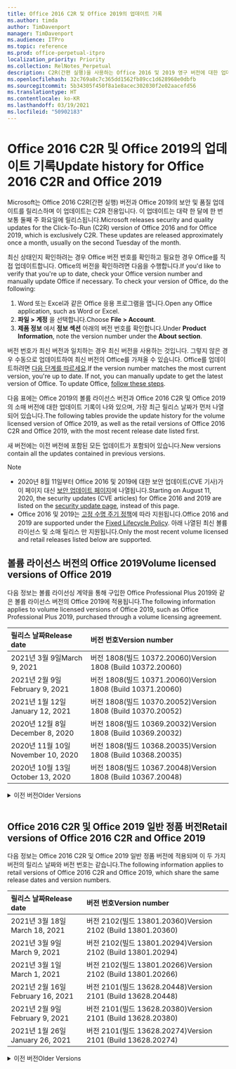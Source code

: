 ```yaml
---
title: Office 2016 C2R 및 Office 2019의 업데이트 기록
ms.author: timda
author: TimDavenport
manager: TimDavenport
ms.audience: ITPro
ms.topic: reference
ms.prod: office-perpetual-itpro
localization_priority: Priority
ms.collection: RelNotes_Perpetual
description: C2R(간편 실행)을 사용하는 Office 2016 및 2019 영구 버전에 대한 업데이트 기록을 IT 전문가에게 제공합니다.
ms.openlocfilehash: 32c769a8c7c365dd1562fb89cc1d628968e0dbfb
ms.sourcegitcommit: 5b34305f450f8a1e8acec302030f2e02aacefd56
ms.translationtype: HT
ms.contentlocale: ko-KR
ms.lasthandoff: 03/19/2021
ms.locfileid: "50902183"
---
```

# <a name="update-history-for-office-2016-c2r-and-office-2019"></a><span data-ttu-id="a5e54-103">Office 2016 C2R 및 Office 2019의 업데이트 기록</span><span class="sxs-lookup"><span data-stu-id="a5e54-103">Update history for Office 2016 C2R and Office 2019</span></span>

<span data-ttu-id="a5e54-p101">Microsoft는 Office 2016 C2R(간편 실행) 버전과 Office 2019의 보안 및 품질 업데이트를 릴리스하며 이 업데이트는 C2R 전용입니다. 이 업데이트는 대략 한 달에 한 번 보통 둘째 주 화요일에 릴리스됩니다.</span><span class="sxs-lookup"><span data-stu-id="a5e54-p101">Microsoft releases security and quality updates for the Click-To-Run (C2R) version of Office 2016 and for Office 2019, which is exclusively C2R. These updates are released approximately once a month, usually on the second Tuesday of the month.</span></span>

<span data-ttu-id="a5e54-p102">최신 상태인지 확인하려는 경우 Office 버전 번호를 확인하고 필요한 경우 Office를 직접 업데이트합니다. Office의 버전을 확인하려면 다음을 수행합니다.</span><span class="sxs-lookup"><span data-stu-id="a5e54-p102">If you'd like to verify that you're up to date, check your Office version number and manually update Office if necessary. To check your version of Office, do the following:</span></span>

  1.    <span data-ttu-id="a5e54-108">Word 또는 Excel과 같은 Office 응용 프로그램을 엽니다.</span><span class="sxs-lookup"><span data-stu-id="a5e54-108">Open any Office application, such as Word or Excel.</span></span>
  2.    <span data-ttu-id="a5e54-109">**파일 > 계정** 을 선택합니다.</span><span class="sxs-lookup"><span data-stu-id="a5e54-109">Choose **File > Account**.</span></span>
  3.    <span data-ttu-id="a5e54-110">**제품 정보** 에서 **정보 섹션** 아래의 버전 번호를 확인합니다.</span><span class="sxs-lookup"><span data-stu-id="a5e54-110">Under **Product Information**, note the version number under the **About section**.</span></span>

<span data-ttu-id="a5e54-p103">버전 번호가 최신 버전과 일치하는 경우 최신 버전을 사용하는 것입니다. 그렇지 않은 경우 수동으로 업데이트하여 최신 버전의 Office를 가져올 수 있습니다. Office를 업데이트하려면 [다음 단계를 따르세요](https://support.office.com/article/2ab296f3-7f03-43a2-8e50-46de917611c5).</span><span class="sxs-lookup"><span data-stu-id="a5e54-p103">If the version number matches the most current version, you're up to date. If not, you can manually update to get the latest version of Office. To update Office, [follow these steps](https://support.office.com/article/2ab296f3-7f03-43a2-8e50-46de917611c5).</span></span>


<span data-ttu-id="a5e54-114">다음 표에는 Office 2019의 볼륨 라이선스 버전과 Office 2016 C2R 및 Office 2019의 소매 버전에 대한 업데이트 기록이 나와 있으며, 가장 최근 릴리스 날짜가 먼저 나열되어 있습니다.</span><span class="sxs-lookup"><span data-stu-id="a5e54-114">The following tables provide the update history for the volume licensed version of Office 2019, as well as the retail versions of Office 2016 C2R and Office 2019, with the most recent release date listed first.</span></span>

<span data-ttu-id="a5e54-115">새 버전에는 이전 버전에 포함된 모든 업데이트가 포함되어 있습니다.</span><span class="sxs-lookup"><span data-stu-id="a5e54-115">New versions contain all the updates contained in previous versions.</span></span>


 > [!NOTE]
> - <span data-ttu-id="a5e54-116">2020년 8월 11일부터 Office 2016 및 2019에 대한 보안 업데이트(CVE 기사)가 이 페이지 대신 [ 보안 업데이트 페이지](https://docs.microsoft.com/officeupdates/microsoft365-apps-security-updates)에 나열됩니다.</span><span class="sxs-lookup"><span data-stu-id="a5e54-116">Starting on August 11, 2020, the security updates (CVE articles) for Office 2016 and 2019 are listed on the [security update page](https://docs.microsoft.com/officeupdates/microsoft365-apps-security-updates), instead of this page.</span></span> 
> - <span data-ttu-id="a5e54-117">Office 2016 및 2019는 [고정 수명 주기 정책](https://docs.microsoft.com/lifecycle/policies/fixed)에 따라 지원됩니다.</span><span class="sxs-lookup"><span data-stu-id="a5e54-117">Office 2016 and 2019 are supported under the [Fixed Lifecycle Policy](https://docs.microsoft.com/lifecycle/policies/fixed).</span></span> <span data-ttu-id="a5e54-118">아래 나열된 최신 볼륨 라이선스 및 소매 릴리스 만 지원됩니다.</span><span class="sxs-lookup"><span data-stu-id="a5e54-118">Only the most recent volume licensed and retail releases listed below are supported.</span></span>


## <a name="volume-licensed-versions-of-office-2019"></a><span data-ttu-id="a5e54-119">볼륨 라이선스 버전의 Office 2019</span><span class="sxs-lookup"><span data-stu-id="a5e54-119">Volume licensed versions of Office 2019</span></span>
<span data-ttu-id="a5e54-120">다음 정보는 볼륨 라이선싱 계약을 통해 구입한 Office Professional Plus 2019와 같은 볼륨 라이선스 버전의 Office 2019에 적용됩니다.</span><span class="sxs-lookup"><span data-stu-id="a5e54-120">The following information applies to volume licensed versions of Office 2019, such as Office Professional Plus 2019, purchased through a volume licensing agreement.</span></span>

[//]: # (VL 테이블 시작 제거 안 함)


|<span data-ttu-id="a5e54-122">**릴리스 날짜**</span><span class="sxs-lookup"><span data-stu-id="a5e54-122">**Release date**</span></span>|<span data-ttu-id="a5e54-123">**버전 번호**</span><span class="sxs-lookup"><span data-stu-id="a5e54-123">**Version number**</span></span>|
|:-----|:-----|
|<span data-ttu-id="a5e54-124">2021년 3월 9일</span><span class="sxs-lookup"><span data-stu-id="a5e54-124">March 9, 2021</span></span>|<span data-ttu-id="a5e54-125">버전 1808(빌드 10372.20060)</span><span class="sxs-lookup"><span data-stu-id="a5e54-125">Version 1808 (Build 10372.20060)</span></span>|
|<span data-ttu-id="a5e54-126">2021년 2월 9일</span><span class="sxs-lookup"><span data-stu-id="a5e54-126">February 9, 2021</span></span>|<span data-ttu-id="a5e54-127">버전 1808(빌드 10371.20060)</span><span class="sxs-lookup"><span data-stu-id="a5e54-127">Version 1808 (Build 10371.20060)</span></span>|
|<span data-ttu-id="a5e54-128">2021년 1월 12일</span><span class="sxs-lookup"><span data-stu-id="a5e54-128">January 12, 2021</span></span>|<span data-ttu-id="a5e54-129">버전 1808(빌드 10370.20052)</span><span class="sxs-lookup"><span data-stu-id="a5e54-129">Version 1808 (Build 10370.20052)</span></span>|
|<span data-ttu-id="a5e54-130">2020년 12월 8일</span><span class="sxs-lookup"><span data-stu-id="a5e54-130">December 8, 2020</span></span>|<span data-ttu-id="a5e54-131">버전 1808(빌드 10369.20032)</span><span class="sxs-lookup"><span data-stu-id="a5e54-131">Version 1808 (Build 10369.20032)</span></span>|
|<span data-ttu-id="a5e54-132">2020년 11월 10일</span><span class="sxs-lookup"><span data-stu-id="a5e54-132">November 10, 2020</span></span>|<span data-ttu-id="a5e54-133">버전 1808(빌드 10368.20035)</span><span class="sxs-lookup"><span data-stu-id="a5e54-133">Version 1808 (Build 10368.20035)</span></span>|
|<span data-ttu-id="a5e54-134">2020년 10월 13일</span><span class="sxs-lookup"><span data-stu-id="a5e54-134">October 13, 2020</span></span>|<span data-ttu-id="a5e54-135">버전 1808(빌드 10367.20048)</span><span class="sxs-lookup"><span data-stu-id="a5e54-135">Version 1808 (Build 10367.20048)</span></span>|


[//]: # (VL TABLE END를 제거하지 마십시오.)

<details>
<summary><span data-ttu-id="a5e54-137">이전 버전</span><span class="sxs-lookup"><span data-stu-id="a5e54-137">Older Versions</span></span></summary>
 

[//]: # (VL 오래된 테이블 시작)을(를) 제거하지 마십시오.


|<span data-ttu-id="a5e54-139">**릴리스 날짜**</span><span class="sxs-lookup"><span data-stu-id="a5e54-139">**Release date**</span></span>|<span data-ttu-id="a5e54-140">**버전 번호**</span><span class="sxs-lookup"><span data-stu-id="a5e54-140">**Version number**</span></span>|
|:-----|:-----|
|<span data-ttu-id="a5e54-141">2020년 9월 8일</span><span class="sxs-lookup"><span data-stu-id="a5e54-141">September 8, 2020</span></span>|<span data-ttu-id="a5e54-142">버전 1808(빌드 10366.20016)</span><span class="sxs-lookup"><span data-stu-id="a5e54-142">Version 1808 (Build 10366.20016)</span></span>|
|<span data-ttu-id="a5e54-143">2020년 8월 11일</span><span class="sxs-lookup"><span data-stu-id="a5e54-143">August 11, 2020</span></span>|<span data-ttu-id="a5e54-144">버전 1808(빌드 10364.20059)</span><span class="sxs-lookup"><span data-stu-id="a5e54-144">Version 1808 (Build 10364.20059)</span></span>|
|<span data-ttu-id="a5e54-145">2020년 7월 14일</span><span class="sxs-lookup"><span data-stu-id="a5e54-145">July 14, 2020</span></span>   |<span data-ttu-id="a5e54-146">버전 1808(빌드 10363.20015)</span><span class="sxs-lookup"><span data-stu-id="a5e54-146">Version 1808 (Build 10363.20015)</span></span>  |
|<span data-ttu-id="a5e54-147">2020년 6월 9일</span><span class="sxs-lookup"><span data-stu-id="a5e54-147">June 9, 2020</span></span>   |<span data-ttu-id="a5e54-148">버전 1808(빌드 10361.20002)</span><span class="sxs-lookup"><span data-stu-id="a5e54-148">Version 1808 (Build 10361.20002)</span></span>  |
|<span data-ttu-id="a5e54-149">2020년 5월 12일</span><span class="sxs-lookup"><span data-stu-id="a5e54-149">May 12, 2020</span></span>   |<span data-ttu-id="a5e54-150">버전 1808(빌드 10359.20023)</span><span class="sxs-lookup"><span data-stu-id="a5e54-150">Version 1808 (Build 10359.20023)</span></span>  |
|<span data-ttu-id="a5e54-151">2020년 4월 14일</span><span class="sxs-lookup"><span data-stu-id="a5e54-151">April 14, 2020</span></span>   |<span data-ttu-id="a5e54-152">버전 1808(빌드 10358.20061)</span><span class="sxs-lookup"><span data-stu-id="a5e54-152">Version 1808 (Build 10358.20061)</span></span>  |
|<span data-ttu-id="a5e54-153">2020년 3월 10일</span><span class="sxs-lookup"><span data-stu-id="a5e54-153">March 10, 2020</span></span>   |<span data-ttu-id="a5e54-154">버전 1808 (빌드 10357.20081)</span><span class="sxs-lookup"><span data-stu-id="a5e54-154">Version 1808 (Build 10357.20081)</span></span>  |
|<span data-ttu-id="a5e54-155">2020년 2월 11일</span><span class="sxs-lookup"><span data-stu-id="a5e54-155">February 11, 2020</span></span>   |<span data-ttu-id="a5e54-156">버전 1808 (빌드 10356.20006)</span><span class="sxs-lookup"><span data-stu-id="a5e54-156">Version 1808 (Build 10356.20006)</span></span>  |


[//]: # (VL 오래된 테이블 종료)를 제거하지 마십시오.

</details>


<br/>

## <a name="retail-versions-of-office-2016-c2r-and-office-2019"></a><span data-ttu-id="a5e54-158">Office 2016 C2R 및 Office 2019 일반 정품 버전</span><span class="sxs-lookup"><span data-stu-id="a5e54-158">Retail versions of Office 2016 C2R and Office 2019</span></span>
<span data-ttu-id="a5e54-159">다음 정보는 Office 2016 C2R 및 Office 2019 일반 정품 버전에 적용되며 이 두 가지 버전의 릴리스 날짜와 버전 번호는 같습니다.</span><span class="sxs-lookup"><span data-stu-id="a5e54-159">The following information applies to retail versions of Office 2016 C2R and Office 2019, which share the same release dates and version numbers.</span></span>

[//]: # (VL 테이블 시작 제거 안 함)


|<span data-ttu-id="a5e54-161">**릴리스 날짜**</span><span class="sxs-lookup"><span data-stu-id="a5e54-161">**Release date**</span></span>|<span data-ttu-id="a5e54-162">**버전 번호**</span><span class="sxs-lookup"><span data-stu-id="a5e54-162">**Version number**</span></span>|
|:-----|:-----|
|<span data-ttu-id="a5e54-163">2021년 3월 18일</span><span class="sxs-lookup"><span data-stu-id="a5e54-163">March 18, 2021</span></span>|<span data-ttu-id="a5e54-164">버전 2102(빌드 13801.20360)</span><span class="sxs-lookup"><span data-stu-id="a5e54-164">Version 2102 (Build 13801.20360)</span></span>|
|<span data-ttu-id="a5e54-165">2021년 3월 9일</span><span class="sxs-lookup"><span data-stu-id="a5e54-165">March 9, 2021</span></span>|<span data-ttu-id="a5e54-166">버전 2102(빌드 13801.20294)</span><span class="sxs-lookup"><span data-stu-id="a5e54-166">Version 2102 (Build 13801.20294)</span></span>|
|<span data-ttu-id="a5e54-167">2021년 3월 1일</span><span class="sxs-lookup"><span data-stu-id="a5e54-167">March 1, 2021</span></span>|<span data-ttu-id="a5e54-168">버전 2102(빌드 13801.20266)</span><span class="sxs-lookup"><span data-stu-id="a5e54-168">Version 2102 (Build 13801.20266)</span></span>|
|<span data-ttu-id="a5e54-169">2021년 2월 16일</span><span class="sxs-lookup"><span data-stu-id="a5e54-169">February 16, 2021</span></span>|<span data-ttu-id="a5e54-170">버전 2101(빌드 13628.20448)</span><span class="sxs-lookup"><span data-stu-id="a5e54-170">Version 2101 (Build 13628.20448)</span></span>|
|<span data-ttu-id="a5e54-171">2021년 2월 9일</span><span class="sxs-lookup"><span data-stu-id="a5e54-171">February 9, 2021</span></span>|<span data-ttu-id="a5e54-172">버전 2101(빌드 13628.20380)</span><span class="sxs-lookup"><span data-stu-id="a5e54-172">Version 2101 (Build 13628.20380)</span></span>|
|<span data-ttu-id="a5e54-173">2021년 1월 26일</span><span class="sxs-lookup"><span data-stu-id="a5e54-173">January 26, 2021</span></span>|<span data-ttu-id="a5e54-174">버전 2101(빌드 13628.20274)</span><span class="sxs-lookup"><span data-stu-id="a5e54-174">Version 2101 (Build 13628.20274)</span></span>|


[//]: # (VL 테이블 시작 제거 안 함)

<details>
<summary><span data-ttu-id="a5e54-176">이전 버전</span><span class="sxs-lookup"><span data-stu-id="a5e54-176">Older Versions</span></span></summary>
 

[//]: # (VL 테이블 시작 제거 안 함)


|<span data-ttu-id="a5e54-178">**릴리스 날짜**</span><span class="sxs-lookup"><span data-stu-id="a5e54-178">**Release date**</span></span>|<span data-ttu-id="a5e54-179">**버전 번호**</span><span class="sxs-lookup"><span data-stu-id="a5e54-179">**Version number**</span></span>|
|:-----|:-----|
|<span data-ttu-id="a5e54-180">2021년 1월 21일</span><span class="sxs-lookup"><span data-stu-id="a5e54-180">January 21, 2021</span></span>|<span data-ttu-id="a5e54-181">버전 2012(빌드 13530.20440)</span><span class="sxs-lookup"><span data-stu-id="a5e54-181">Version 2012 (Build 13530.20440)</span></span>|
|<span data-ttu-id="a5e54-182">2021년 1월 12일</span><span class="sxs-lookup"><span data-stu-id="a5e54-182">January 12, 2021</span></span>|<span data-ttu-id="a5e54-183">버전 2012(빌드 13530.20376)</span><span class="sxs-lookup"><span data-stu-id="a5e54-183">Version 2012 (Build 13530.20376)</span></span>|
|<span data-ttu-id="a5e54-184">2021년 1월 5일</span><span class="sxs-lookup"><span data-stu-id="a5e54-184">January 5, 2021</span></span>|<span data-ttu-id="a5e54-185">버전 2012(빌드 13530.20316)</span><span class="sxs-lookup"><span data-stu-id="a5e54-185">Version 2012 (Build 13530.20316)</span></span>|
|<span data-ttu-id="a5e54-186">2020년 12월 21일</span><span class="sxs-lookup"><span data-stu-id="a5e54-186">December 21, 2020</span></span>|<span data-ttu-id="a5e54-187">버전 2011(빌드 13426.20404)</span><span class="sxs-lookup"><span data-stu-id="a5e54-187">Version 2011 (Build 13426.20404)</span></span>|
|<span data-ttu-id="a5e54-188">2020년 12월 8일</span><span class="sxs-lookup"><span data-stu-id="a5e54-188">December 8, 2020</span></span>|<span data-ttu-id="a5e54-189">버전 2011(빌드 13426.20332)</span><span class="sxs-lookup"><span data-stu-id="a5e54-189">Version 2011 (Build 13426.20332)</span></span>|
|<span data-ttu-id="a5e54-190">2020년 12월 2일</span><span class="sxs-lookup"><span data-stu-id="a5e54-190">December 2, 2020</span></span>|<span data-ttu-id="a5e54-191">버전 2011(빌드 13426.20308)</span><span class="sxs-lookup"><span data-stu-id="a5e54-191">Version 2011 (Build 13426.20308)</span></span>|
|<span data-ttu-id="a5e54-192">2020년 11월 30일</span><span class="sxs-lookup"><span data-stu-id="a5e54-192">November 30, 2020</span></span>|<span data-ttu-id="a5e54-193">버전 2011(빌드 13426.20294)</span><span class="sxs-lookup"><span data-stu-id="a5e54-193">Version 2011 (Build 13426.20294)</span></span>|
|<span data-ttu-id="a5e54-194">2020년 11월 23일</span><span class="sxs-lookup"><span data-stu-id="a5e54-194">November 23, 2020</span></span>|<span data-ttu-id="a5e54-195">버전 2011(빌드 13426.20274)</span><span class="sxs-lookup"><span data-stu-id="a5e54-195">Version 2011 (Build 13426.20274)</span></span>|
|<span data-ttu-id="a5e54-196">2020년 11월 17일</span><span class="sxs-lookup"><span data-stu-id="a5e54-196">November 17, 2020</span></span>|<span data-ttu-id="a5e54-197">버전 2010(빌드 13328.20408)</span><span class="sxs-lookup"><span data-stu-id="a5e54-197">Version 2010 (Build 13328.20408)</span></span>|
|<span data-ttu-id="a5e54-198">2020년 11월 10일</span><span class="sxs-lookup"><span data-stu-id="a5e54-198">November 10, 2020</span></span>|<span data-ttu-id="a5e54-199">버전 2010(빌드 13328.20356)</span><span class="sxs-lookup"><span data-stu-id="a5e54-199">Version 2010 (Build 13328.20356)</span></span>|
|<span data-ttu-id="a5e54-200">2020년 10월 27일</span><span class="sxs-lookup"><span data-stu-id="a5e54-200">October 27, 2020</span></span>|<span data-ttu-id="a5e54-201">버전 2010(빌드 13328.20292)</span><span class="sxs-lookup"><span data-stu-id="a5e54-201">Version 2010 (Build 13328.20292)</span></span>|
|<span data-ttu-id="a5e54-202">2020년 10월 21일</span><span class="sxs-lookup"><span data-stu-id="a5e54-202">October 21, 2020</span></span>|<span data-ttu-id="a5e54-203">버전 2009(빌드 13231.20418)</span><span class="sxs-lookup"><span data-stu-id="a5e54-203">Version 2009 (Build 13231.20418)</span></span>|
|<span data-ttu-id="a5e54-204">2020년 10월 13일</span><span class="sxs-lookup"><span data-stu-id="a5e54-204">October 13, 2020</span></span>|<span data-ttu-id="a5e54-205">버전 2009(빌드 13231.20390)</span><span class="sxs-lookup"><span data-stu-id="a5e54-205">Version 2009 (Build 13231.20390)</span></span>|
|<span data-ttu-id="a5e54-206">2020년 10월 8일</span><span class="sxs-lookup"><span data-stu-id="a5e54-206">October 8, 2020</span></span>|<span data-ttu-id="a5e54-207">버전 2009(빌드 13231.20368)</span><span class="sxs-lookup"><span data-stu-id="a5e54-207">Version 2009 (Build 13231.20368)</span></span>|
|<span data-ttu-id="a5e54-208">2020년 9월 28일</span><span class="sxs-lookup"><span data-stu-id="a5e54-208">September 28, 2020</span></span>|<span data-ttu-id="a5e54-209">버전 2009(빌드 13231.20262)</span><span class="sxs-lookup"><span data-stu-id="a5e54-209">Version 2009 (Build 13231.20262)</span></span>|
|<span data-ttu-id="a5e54-210">2020년 9월 22일</span><span class="sxs-lookup"><span data-stu-id="a5e54-210">September 22, 2020</span></span>|<span data-ttu-id="a5e54-211">버전 2008(빌드 13127.20508)</span><span class="sxs-lookup"><span data-stu-id="a5e54-211">Version 2008 (Build 13127.20508)</span></span>|
|<span data-ttu-id="a5e54-212">2020년 9월 9일</span><span class="sxs-lookup"><span data-stu-id="a5e54-212">September 9, 2020</span></span>|<span data-ttu-id="a5e54-213">버전 2008(빌드 13127.20408)</span><span class="sxs-lookup"><span data-stu-id="a5e54-213">Version 2008 (Build 13127.20408)</span></span>|
|<span data-ttu-id="a5e54-214">2020년 8월 31일</span><span class="sxs-lookup"><span data-stu-id="a5e54-214">August 31, 2020</span></span>|<span data-ttu-id="a5e54-215">버전 2008(빌드 13127.20296)</span><span class="sxs-lookup"><span data-stu-id="a5e54-215">Version 2008 (Build 13127.20296)</span></span>|
|<span data-ttu-id="a5e54-216">2020년 8월 25일</span><span class="sxs-lookup"><span data-stu-id="a5e54-216">August 25, 2020</span></span>|<span data-ttu-id="a5e54-217">버전 2007(빌드 13029.20460)</span><span class="sxs-lookup"><span data-stu-id="a5e54-217">Version 2007 (Build 13029.20460)</span></span>|
|<span data-ttu-id="a5e54-218">2020년 8월 11일</span><span class="sxs-lookup"><span data-stu-id="a5e54-218">August 11, 2020</span></span>|<span data-ttu-id="a5e54-219">버전 2007(빌드 13029.20344)</span><span class="sxs-lookup"><span data-stu-id="a5e54-219">Version 2007 (Build 13029.20344)</span></span>|
|<span data-ttu-id="a5e54-220">2020년 7월 30일</span><span class="sxs-lookup"><span data-stu-id="a5e54-220">July 30, 2020</span></span>|<span data-ttu-id="a5e54-221">버전 2007(빌드 13029.20308)</span><span class="sxs-lookup"><span data-stu-id="a5e54-221">Version 2007 (Build 13029.20308)</span></span>  |
|<span data-ttu-id="a5e54-222">2020년 7월 28일</span><span class="sxs-lookup"><span data-stu-id="a5e54-222">July 28, 2020</span></span>|<span data-ttu-id="a5e54-223">버전 2006(빌드 13001.20498)</span><span class="sxs-lookup"><span data-stu-id="a5e54-223">Version 2006 (Build 13001.20498)</span></span>  |
|<span data-ttu-id="a5e54-224">2020년 7월 14일</span><span class="sxs-lookup"><span data-stu-id="a5e54-224">July 14, 2020</span></span>|<span data-ttu-id="a5e54-225">버전 2006(빌드 13001.20384)</span><span class="sxs-lookup"><span data-stu-id="a5e54-225">Version 2006 (Build 13001.20384)</span></span>  |
|<span data-ttu-id="a5e54-226">2020년 6월 30일</span><span class="sxs-lookup"><span data-stu-id="a5e54-226">June 30, 2020</span></span>|<span data-ttu-id="a5e54-227">버전 2006(빌드 13001.20266)</span><span class="sxs-lookup"><span data-stu-id="a5e54-227">Version 2006 (Build 13001.20266)</span></span>  |
|<span data-ttu-id="a5e54-228">2020년 6월 24일</span><span class="sxs-lookup"><span data-stu-id="a5e54-228">June 24, 2020</span></span>|<span data-ttu-id="a5e54-229">버전 2005(빌드 12827.20470)</span><span class="sxs-lookup"><span data-stu-id="a5e54-229">Version 2005 (Build 12827.20470)</span></span>  |
|<span data-ttu-id="a5e54-230">2020년 6월 9일</span><span class="sxs-lookup"><span data-stu-id="a5e54-230">June 9, 2020</span></span>|<span data-ttu-id="a5e54-231">버전 2005(빌드 12827.20336)</span><span class="sxs-lookup"><span data-stu-id="a5e54-231">Version 2005 (Build 12827.20336)</span></span>  |
|<span data-ttu-id="a5e54-232">2020년 6월 2일</span><span class="sxs-lookup"><span data-stu-id="a5e54-232">June 2, 2020</span></span>|<span data-ttu-id="a5e54-233">버전 2005(빌드 12827.20268)</span><span class="sxs-lookup"><span data-stu-id="a5e54-233">Version 2005 (Build 12827.20268)</span></span>  |
|<span data-ttu-id="a5e54-234">2020년 5월 21일</span><span class="sxs-lookup"><span data-stu-id="a5e54-234">May 21, 2020</span></span>|<span data-ttu-id="a5e54-235">버전 2004(빌드 12730.20352)</span><span class="sxs-lookup"><span data-stu-id="a5e54-235">Version 2004 (Build 12730.20352)</span></span>  |
|<span data-ttu-id="a5e54-236">2020년 5월 12일</span><span class="sxs-lookup"><span data-stu-id="a5e54-236">May 12, 2020</span></span>|<span data-ttu-id="a5e54-237">버전 2004(버전 12730.20270)</span><span class="sxs-lookup"><span data-stu-id="a5e54-237">Version 2004 (Build 12730.20270)</span></span>  |
|<span data-ttu-id="a5e54-238">2020년 5월 4일</span><span class="sxs-lookup"><span data-stu-id="a5e54-238">May 4, 2020</span></span>|<span data-ttu-id="a5e54-239">버전 2004(빌드 12730.20250)</span><span class="sxs-lookup"><span data-stu-id="a5e54-239">Version 2004 (Build 12730.20250)</span></span>  |
|<span data-ttu-id="a5e54-240">2020년 4월 29일</span><span class="sxs-lookup"><span data-stu-id="a5e54-240">April 29, 2020</span></span>|<span data-ttu-id="a5e54-241">버전 2004(빌드 12730.20236)</span><span class="sxs-lookup"><span data-stu-id="a5e54-241">Version 2004 (Build 12730.20236)</span></span>  |
|<span data-ttu-id="a5e54-242">2020년 4월 15일</span><span class="sxs-lookup"><span data-stu-id="a5e54-242">April 15, 2020</span></span>|<span data-ttu-id="a5e54-243">버전 2003(빌드 12624.20466)</span><span class="sxs-lookup"><span data-stu-id="a5e54-243">Version 2003 (Build 12624.20466)</span></span>  |
|<span data-ttu-id="a5e54-244">2020년 4월 14일</span><span class="sxs-lookup"><span data-stu-id="a5e54-244">April 14, 2020</span></span>|<span data-ttu-id="a5e54-245">버전 2003(빌드 12624.20442)</span><span class="sxs-lookup"><span data-stu-id="a5e54-245">Version 2003 (Build 12624.20442)</span></span>  |
|<span data-ttu-id="a5e54-246">2020년 3월 31일</span><span class="sxs-lookup"><span data-stu-id="a5e54-246">March 31, 2020</span></span>|<span data-ttu-id="a5e54-247">버전 2003(빌드 12624.20382)</span><span class="sxs-lookup"><span data-stu-id="a5e54-247">Version 2003 (Build 12624.20382)</span></span>  |
|<span data-ttu-id="a5e54-248">2020년 3월 25일</span><span class="sxs-lookup"><span data-stu-id="a5e54-248">March 25, 2020</span></span>|<span data-ttu-id="a5e54-249">버전 2003 (빌드 12624.20320)</span><span class="sxs-lookup"><span data-stu-id="a5e54-249">Version 2003 (Build 12624.20320)</span></span>  |
|<span data-ttu-id="a5e54-250">2020년 3월 10일</span><span class="sxs-lookup"><span data-stu-id="a5e54-250">March 10, 2020</span></span>|<span data-ttu-id="a5e54-251">버전 2002 (빌드 12527.20278)</span><span class="sxs-lookup"><span data-stu-id="a5e54-251">Version 2002 (Build 12527.20278)</span></span>  |
|<span data-ttu-id="a5e54-252">2020년 3월 1일</span><span class="sxs-lookup"><span data-stu-id="a5e54-252">March 1, 2020</span></span>   |<span data-ttu-id="a5e54-253">버전 2002 (빌드 12527.20242)</span><span class="sxs-lookup"><span data-stu-id="a5e54-253">Version 2002 (Build 12527.20242)</span></span>  |


[//]: # (VL 테이블 종료제거 안 함)


</details>






